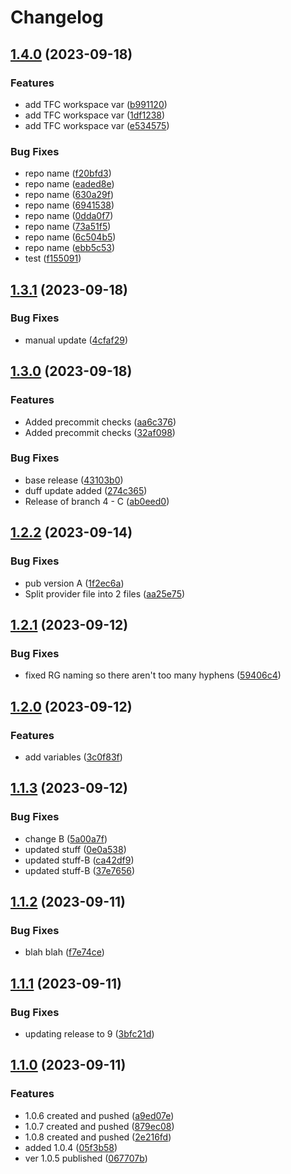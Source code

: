 # Changelog

## [1.4.0](https://github.com/AlexcFrench/ReleaseTest/compare/v1.3.1...v1.4.0) (2023-09-18)


### Features

* add TFC workspace var ([b991120](https://github.com/AlexcFrench/ReleaseTest/commit/b991120bcb0e60c67c620d7bd86d5cda8b0c98d0))
* add TFC workspace var ([1df1238](https://github.com/AlexcFrench/ReleaseTest/commit/1df1238f18903ebe6a324465099fea3628cb7109))
* add TFC workspace var ([e534575](https://github.com/AlexcFrench/ReleaseTest/commit/e534575146eb56a0526b87dd1482ae1f2aa999a0))


### Bug Fixes

* repo name ([f20bfd3](https://github.com/AlexcFrench/ReleaseTest/commit/f20bfd3ca5c6870a75a16c95cc3e8322593cd4d4))
* repo name ([eaded8e](https://github.com/AlexcFrench/ReleaseTest/commit/eaded8e21a48480c9c94f3ee5be9cdd35bf0a03c))
* repo name ([630a29f](https://github.com/AlexcFrench/ReleaseTest/commit/630a29fe62795294ff854b4cfbfe11a068b4ae81))
* repo name ([6941538](https://github.com/AlexcFrench/ReleaseTest/commit/694153807b5d3a3aca65fa9b3ff487cdd75f9fe0))
* repo name ([0dda0f7](https://github.com/AlexcFrench/ReleaseTest/commit/0dda0f7f9a06d5195938954f1626b105191d5ba0))
* repo name ([73a51f5](https://github.com/AlexcFrench/ReleaseTest/commit/73a51f5e1b99ecf1101c8f5a83b94183c9d0e75e))
* repo name ([6c504b5](https://github.com/AlexcFrench/ReleaseTest/commit/6c504b5584866cd2c07422db071ca939efdbd771))
* repo name ([ebb5c53](https://github.com/AlexcFrench/ReleaseTest/commit/ebb5c53675814dda1a58df1317158d8cfe28e61e))
* test ([f155091](https://github.com/AlexcFrench/ReleaseTest/commit/f1550919c9419e7046ea4a54518fd8c6e735f42b))

## [1.3.1](https://github.com/AlexcFrench/ReleaseTest/compare/v1.3.0...v1.3.1) (2023-09-18)


### Bug Fixes

* manual update ([4cfaf29](https://github.com/AlexcFrench/ReleaseTest/commit/4cfaf2964fa32b4c16ae1a8c83d19058b4b7efc1))

## [1.3.0](https://github.com/AlexcFrench/ReleaseTest/compare/v1.2.2...v1.3.0) (2023-09-18)


### Features

* Added precommit checks ([aa6c376](https://github.com/AlexcFrench/ReleaseTest/commit/aa6c37633f07aac1329ccd1562f3d6b67fbbc5c8))
* Added precommit checks ([32af098](https://github.com/AlexcFrench/ReleaseTest/commit/32af09893b4822a28a1820581893ba1ebc767b55))


### Bug Fixes

* base release ([43103b0](https://github.com/AlexcFrench/ReleaseTest/commit/43103b021da685898144a1f8ce56ffd53fb51c73))
* duff update added ([274c365](https://github.com/AlexcFrench/ReleaseTest/commit/274c3659745eb9ac213c33a0ec057fd7b0906f21))
* Release of branch 4 - C ([ab0eed0](https://github.com/AlexcFrench/ReleaseTest/commit/ab0eed0dd1a796fc4c369d01efc2a2e2500a097c))

## [1.2.2](https://github.com/AlexcFrench/ReleaseTest/compare/v1.2.1...v1.2.2) (2023-09-14)


### Bug Fixes

* pub version A ([1f2ec6a](https://github.com/AlexcFrench/ReleaseTest/commit/1f2ec6a0245038659f730f526ba867b5d298b0d7))
* Split provider file into 2 files ([aa25e75](https://github.com/AlexcFrench/ReleaseTest/commit/aa25e75684fb18cac38e8a8e344dbbbddc3e680a))

## [1.2.1](https://github.com/AlexcFrench/ReleaseTest/compare/v1.2.0...v1.2.1) (2023-09-12)


### Bug Fixes

* fixed RG naming so there aren't too many hyphens ([59406c4](https://github.com/AlexcFrench/ReleaseTest/commit/59406c4d7fea4d492d70411043ede18c7e9ca4ec))

## [1.2.0](https://github.com/AlexcFrench/ReleaseTest/compare/v1.1.3...v1.2.0) (2023-09-12)


### Features

* add variables ([3c0f83f](https://github.com/AlexcFrench/ReleaseTest/commit/3c0f83f4dae310a3d82d979a56312d07e02a1c5b))

## [1.1.3](https://github.com/AlexcFrench/ReleaseTest/compare/v1.1.2...v1.1.3) (2023-09-12)


### Bug Fixes

* change B ([5a00a7f](https://github.com/AlexcFrench/ReleaseTest/commit/5a00a7f32126051c4a5c4f2f441bc0ffc892f255))
* updated stuff ([0e0a538](https://github.com/AlexcFrench/ReleaseTest/commit/0e0a538c842e797e580575d7083626270c571c17))
* updated stuff-B ([ca42df9](https://github.com/AlexcFrench/ReleaseTest/commit/ca42df91c418d7e04032994be03b86a9905fe35b))
* updated stuff-B ([37e7656](https://github.com/AlexcFrench/ReleaseTest/commit/37e76562444bab3c67f32281b292474695b4c001))

## [1.1.2](https://github.com/AlexcFrench/ReleaseTest/compare/v1.1.1...v1.1.2) (2023-09-11)


### Bug Fixes

* blah blah ([f7e74ce](https://github.com/AlexcFrench/ReleaseTest/commit/f7e74ce7a0fdfe6629b0cf8ebbdf5c1080e398e5))

## [1.1.1](https://github.com/AlexcFrench/ReleaseTest/compare/v1.1.0...v1.1.1) (2023-09-11)


### Bug Fixes

* updating release to 9 ([3bfc21d](https://github.com/AlexcFrench/ReleaseTest/commit/3bfc21db250526e060155aaaec39f938928d2a1b))

## [1.1.0](https://github.com/AlexcFrench/ReleaseTest/compare/1.0.3...v1.1.0) (2023-09-11)


### Features

* 1.0.6 created and pushed ([a9ed07e](https://github.com/AlexcFrench/ReleaseTest/commit/a9ed07ea6e9a094290491528f40bb9e5c1baca82))
* 1.0.7 created and pushed ([879ec08](https://github.com/AlexcFrench/ReleaseTest/commit/879ec08b76037d51815d12dc65955d7905c9a297))
* 1.0.8 created and pushed ([2e216fd](https://github.com/AlexcFrench/ReleaseTest/commit/2e216fd2a0756dbb6c5518f0686e7d1b1e5c10a2))
* added 1.0.4 ([05f3b58](https://github.com/AlexcFrench/ReleaseTest/commit/05f3b582e5ff3bba85e9190e705bf56f7a7c3b73))
* ver 1.0.5 published ([067707b](https://github.com/AlexcFrench/ReleaseTest/commit/067707bb9af52ed7614e72509c8a55b61389fb65))
